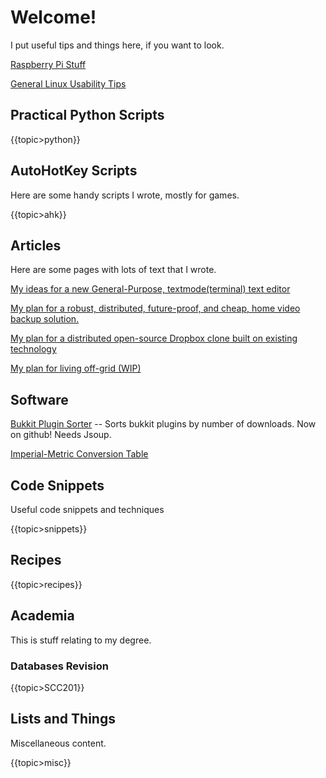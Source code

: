 # Welcome!

I put useful tips and things here, if you want to look.

[Raspberry Pi Stuff](raspi)

[General Linux Usability Tips](linuxtips)

## Practical Python Scripts

{{topic>python}}

## AutoHotKey Scripts

Here are some handy scripts I wrote, mostly for games.

{{topic>ahk}}

## Articles

Here are some pages with lots of text that I wrote.

[My ideas for a new General-Purpose, textmode(terminal) text editor](gptmte)

[My plan for a robust, distributed, future-proof, and cheap, home video backup solution.](homeVidBackup)

[My plan for a distributed open-source Dropbox clone built on existing technology](distribox)

[My plan for living off-grid (WIP)](offgrid)

## Software

[Bukkit Plugin Sorter](https://github.com/medavox/BukkitPluginSorter) -- Sorts bukkit plugins by number of downloads. Now on github! Needs Jsoup.

[Imperial-Metric Conversion Table](imperial-metric)

## Code Snippets

Useful code snippets and techniques

{{topic>snippets}}

## Recipes

{{topic>recipes}}

## Academia

This is stuff relating to my degree.

### Databases Revision

{{topic>SCC201}}

## Lists and Things

Miscellaneous content.

{{topic>misc}}